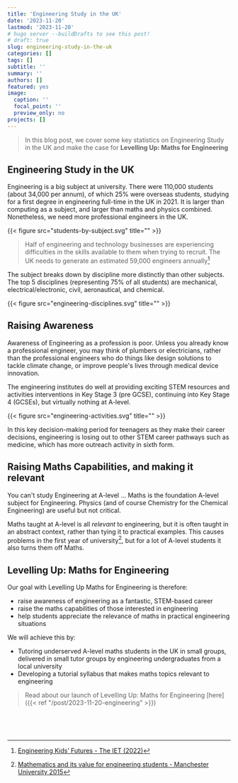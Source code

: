 ```yaml
---
title: 'Engineering Study in the UK'
date: '2023-11-20'
lastmod: '2023-11-20'
# hugo server --buildDrafts to see this post!
# draft: true
slug: engineering-study-in-the-uk
categories: []
tags: []
subtitle: ''
summary: ''
authors: []
featured: yes
image:
  caption: ''
  focal_point: ''
  preview_only: no
projects: []
---
```


> In this blog post, we cover some key statistics on Engineering Study in the UK and make the case for **Levelling Up: Maths for Engineering**

<!--more-->

## Engineering Study in the UK

Engineering is a big subject at university. There were 110,000 students (about 34,000 per annum), of which 25% were overseas students, studying for a first degree in engineering full-time in the UK in 2021. It is larger than computing as a subject, and larger than maths and physics combined. Nonetheless, we need more professional engineers in the UK.

{{< figure src="students-by-subject.svg" title="" >}}

> Half of engineering and technology businesses are experiencing difficulties in the skills available to them when
trying to recruit.  The UK needs to generate an estimated 59,000 engineers annually[^1]

The subject breaks down by discipline more distinctly than other subjects. The top 5 disciplines (representing 75% of all students) are mechanical, electrical/electronic, civil, aeronautical, and chemical.

{{< figure src="engineering-disciplines.svg" title="" >}}

## Raising Awareness

Awareness of Engineering as a profession is poor. Unless you already know a professional engineer, you may think of plumbers or electricians, rather than the professional engineers who do things like design solutions to tackle climate change, or improve people's lives through medical device innovation.

The engineering institutes do well at providing exciting STEM resources and activities interventions in Key Stage 3 (pre GCSE), continuing into Key Stage 4 (GCSEs), but virtually nothing at A-level.

{{< figure src="engineering-activities.svg" title="" >}}

In this key decision-making period for teenagers as they make their career decisions, engineering is losing out to other STEM career pathways such as medicine, which has more outreach activity in sixth form.

## Raising Maths Capabilities, and making it relevant

You can't study Engineering at A-level ... Maths is the foundation A-level subject for Engineering. Physics (and of course Chemistry for the Chemical Engineering) are useful but not critical.

Maths taught at A-level is all *relevant* to engineering, but it is often taught in an abstract context, rather than tying it to practical examples. This causes problems in the first year of university[^2], but for a lot of A-level students it also turns them off Maths.

## Levelling Up: Maths for Engineering

Our goal with Levelling Up Maths for Engineering is therefore:

* raise awareness of engineering as a fantastic, STEM-based career
* raise the maths capabilities of those interested in engineering
* help students appreciate the relevance of maths in practical engineering situations

We will achieve this by:

* Tutoring underserved A-level maths students in the UK in small groups, delivered in small tutor groups by engineering undergraduates from a local university
* Developing a tutorial syllabus that makes maths topics relevant to engineering

> Read about our launch of Levelling Up: Maths for Engineering [here]({{< ref "/post/2023-11-20-engineering" >}})

<p>&nbsp;</p>
<p>&nbsp;</p>

[^1]: [Engineering Kids’ Futures - The IET (2022)](https://www.theiet.org/media/11077/engineering-kids-futures.pdf)

[^2]: [Mathematics and its value for engineering students - Manchester University 2015](https://research.manchester.ac.uk/files/22734837/POST-PEER-REVIEW-NON-PUBLISHERS.PDF)
